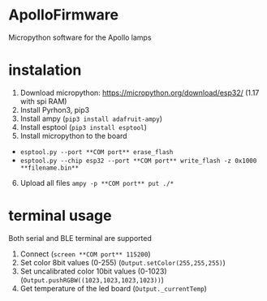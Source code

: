 # ApolloFirmware
Micropython software for the Apollo lamps


# instalation

1. Download micropython: https://micropython.org/download/esp32/ (1.17 with spi RAM)
1. Install Pyrhon3, pip3
1. Install ampy (```pip3 install adafruit-ampy```)
1. Install esptool (```pip3 install esptool```)
1. Install micropython to the board
  * ```esptool.py --port **COM port** erase_flash```
  * ```esptool.py --chip esp32 --port **COM port** write_flash -z 0x1000 **filename.bin**```
6. Upload all files ```ampy -p **COM port** put ./*```


# terminal usage
Both serial and BLE terminal are supported
1. Connect (```screen **COM port** 115200```)
2. Set color 8bit values (0-255) (```Output.setColor(255,255,255)```)
3. Set uncalibrated color 10bit values (0-1023)  (```Output.pushRGBW((1023,1023,1023,1023))```)
4. Get temperature of the led board (```Output._currentTemp```)
